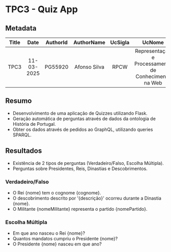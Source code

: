 # TPC3 - Quiz App

## Metadata

| Title |    Date    | AuthorId |  AuthorName  | UcSigla |                        UcNome                        |
| :---: | :--------: | :------: | :----------: | :-----: | :--------------------------------------------------: |
| TPC3  | 11-03-2025 | PG55920  | Afonso Silva |  RPCW   | Representação e Processamento de Conhecimento na Web |

## Resumo

- Desenvolvimento de uma aplicação de Quizzes utilizando Flask.
- Geração automática de perguntas através de dados da ontologia de História de Portugal.
- Obter os dados através de pedidos ao GraphQL, utilizando queries SPARQL.

## Resultados

- Existência de 2 tipos de perguntas (Verdadeiro/Falso, Escolha Múltipla).
- Perguntas sobre Presidentes, Reis, Dinastias e Descobrimentos.

### Verdadeiro/Falso

- O Rei {nome} tem o cognome {cognome}.
- O descobrimento descrito por '{descrição}' ocorreu durante a Dinastia {nome}.
- O Militante {nomeMilitante} representa o partido {nomePartido}.

### Escolha Múltipla

- Em que ano nasceu o Rei {nome}?
- Quantos mandatos cumpriu o Presidente {nome}?
- O Presidente {nome} nasceu em que ano?
